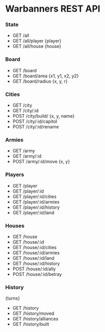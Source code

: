# Warbanners REST API

### State

* GET /all
* GET /all/player {player}
* GET /all/house {house}

### Board

* GET /board
* GET /board/area {x1, y1, x2, y2}
* GET /board/radius	{x, y, r}

### Cities

* GET /city
* GET /city/:id
* POST /city/build/	{x, y, name}
* POST /city/:id/capitol
* POST /city/:id/rename

### Armies

* GET /army
* GET /army/:id
* POST /army/:id/move {x, y}

### Players

* GET /player
* GET /player/:id
* GET /player/:id/cities
* GET /player/:id/armies
* GET /player/:id/history
* GET /player/:id/land

### Houses

* GET /house
* GET /house/:id
* GET /house/:id/cities
* GET /house/:id/armies
* GET /house/:id/land
* GET /house/:id/history
* POST /house/:id/ally
* POST /house/:id/betray

### History
{turns}

* GET /history
* GET /history/moved
* GET /history/alliances
* GET /history/built